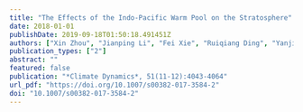 ```yaml
---
title: "The Effects of the Indo-Pacific Warm Pool on the Stratosphere"
date: 2018-01-01
publishDate: 2019-09-18T01:50:18.491451Z
authors: ["Xin Zhou", "Jianping Li", "Fei Xie", "Ruiqiang Ding", "Yanjie Li", "Sen Zhao", "Jiankai Zhang", "Yang Li"]
publication_types: ["2"]
abstract: ""
featured: false
publication: "*Climate Dynamics*, 51(11-12):4043-4064"
url_pdf: "https://doi.org/10.1007/s00382-017-3584-2"
doi: "10.1007/s00382-017-3584-2"
---
```


